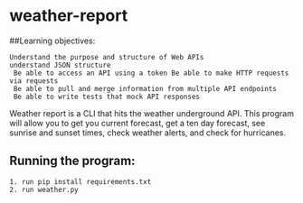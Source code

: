 # weather-report

##Learning objectives:

    Understand the purpose and structure of Web APIs
    understand JSON structure
     Be able to access an API using a token Be able to make HTTP requests via requests
     Be able to pull and merge information from multiple API endpoints
     Be able to write tests that mock API responses

Weather report is a CLI that hits the weather underground API. This program will allow you to get you current forecast, get a ten day forecast, see sunrise and sunset times, check weather alerts, and check for hurricanes.

## Running the program:

    1. run pip install requirements.txt
    2. run weather.py
